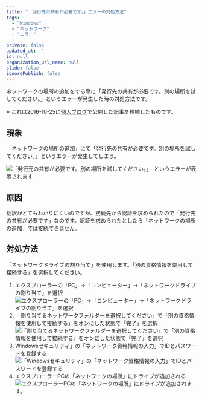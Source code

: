 ```yaml
---
title: "「発行先の共有が必要です。」エラーの対処方法"
tags:
  - "Windows"
  - "ネットワーク"
  - "エラー"

private: false
updated_at: ''
id: null
organization_url_name: null
slide: false
ignorePublish: false
---
```


ネットワークの場所の追加をする際に「発行先の共有が必要です。別の場所を試してください。」というエラーが発生した時の対処方法です。

※ これは2016-10-25に[個人ブログ](https://bicstone.me)で公開した記事を移植したものです。

## 現象

「ネットワークの場所の追加」にて「発行先の共有が必要です。別の場所を試してください。」というエラーが発生してしまう。

![「発行元の共有が必要です。別の場所を試してください。」　というエラーが表示されます](https://qiita-image-store.s3.ap-northeast-1.amazonaws.com/0/684999/0efad4d0-6e29-4934-de19-b760f3dfd0a8.png)

## 原因

翻訳がとてもわかりにくいのですが、接続先から認証を求められたので「発行先の共有が必要です」なのです。認証を求められたとしたら「ネットワークの場所の追加」では接続できません。

## 対処方法

「ネットワークドライブの割り当て」を使用します。「別の資格情報を使用して接続する」を選択してください。

1. エクスプローラーの「PC」→「コンピューター」→「ネットワークドライブの割り当て」を選択
  ![エクスプローラーの「PC」→「コンピューター」→「ネットワークドライブの割り当て」を選択](https://qiita-image-store.s3.ap-northeast-1.amazonaws.com/0/684999/b1c55a52-464c-afe8-5f57-5274d6f8c1e4.png)
1. 「割り当てるネットワークフォルダーを選択してください」で「別の資格情報を使用して接続する」をオンにした状態で「完了」を選択
  ![「割り当てるネットワークフォルダーを選択してください」で「別の資格情報を使用して接続する」をオンにした状態で「完了」を選択](https://qiita-image-store.s3.ap-northeast-1.amazonaws.com/0/684999/8f378dba-aac2-ea27-8552-e32f83e18d47.png)
1. Windowsセキュリティ」の「ネットワーク資格情報の入力」でIDとパスワードを登録する
  ![「Windowsセキュリティ」の「ネットワーク資格情報の入力」でIDとパスワードを登録する](https://qiita-image-store.s3.ap-northeast-1.amazonaws.com/0/684999/f2087236-4857-ef4f-4dff-5747609a9a1a.png)
1. エクスプローラーPCの「ネットワークの場所」にドライブが追加される
  ![エクスプローラーPCの「ネットワークの場所」にドライブが追加されます。](https://qiita-image-store.s3.ap-northeast-1.amazonaws.com/0/684999/f30e3228-b069-7cd1-0b4d-c737c3bdc05c.png)
